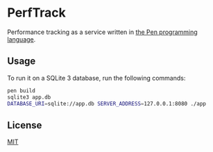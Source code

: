 # PerfTrack

Performance tracking as a service written in [the Pen programming language](https://pen-lang.org/).

## Usage

To run it on a SQLite 3 database, run the following commands:

```sh
pen build
sqlite3 app.db
DATABASE_URI=sqlite://app.db SERVER_ADDRESS=127.0.0.1:8080 ./app
```

## License

[MIT](LICENSE)
